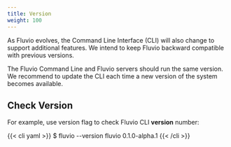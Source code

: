 ```yaml
---
title: Version
weight: 100
---
```


As Fluvio evolves, the Command Line Interface (CLI) will also change to support additional features. We intend to keep Fluvio backward compatible with previous versions.

The Fluvio Command Line and Fluvio servers should run the same version. We recommend to update the CLI each time a new version of the system becomes available.

## Check Version

For example, use version flag to check Fluvio CLI __version__ number:

{{< cli yaml >}}
$ fluvio --version
fluvio 0.1.0-alpha.1
{{< /cli >}}

